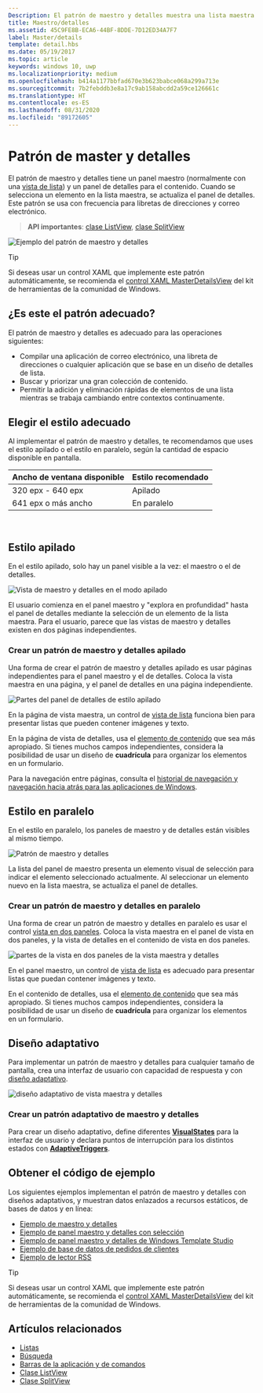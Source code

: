 ```yaml
---
Description: El patrón de maestro y detalles muestra una lista maestra y los detalles del elemento seleccionado actual. Este patrón se usa con frecuencia para listas de contactos o libretas de direcciones y correo electrónico.
title: Maestro/detalles
ms.assetid: 45C9FE8B-ECA6-44BF-8DDE-7D12ED34A7F7
label: Master/details
template: detail.hbs
ms.date: 05/19/2017
ms.topic: article
keywords: windows 10, uwp
ms.localizationpriority: medium
ms.openlocfilehash: b414a1177bbfad670e3b623babce068a299a713e
ms.sourcegitcommit: 7b2febddb3e8a17c9ab158abcdd2a59ce126661c
ms.translationtype: HT
ms.contentlocale: es-ES
ms.lasthandoff: 08/31/2020
ms.locfileid: "89172605"
---
```

# <a name="masterdetails-pattern"></a>Patrón de master y detalles

 

El patrón de maestro y detalles tiene un panel maestro (normalmente con una [vista de lista](lists.md)) y un panel de detalles para el contenido. Cuando se selecciona un elemento en la lista maestra, se actualiza el panel de detalles. Este patrón se usa con frecuencia para libretas de direcciones y correo electrónico.

> **API importantes**: [clase ListView](/uwp/api/Windows.UI.Xaml.Controls.ListView), [clase SplitView](/uwp/api/windows.ui.xaml.controls.splitview)

![Ejemplo del patrón de maestro y detalles](images/HIGSecOne_MasterDetail.png)

> [!TIP]
> Si deseas usar un control XAML que implemente este patrón automáticamente, se recomienda el [control XAML MasterDetailsView](/windows/communitytoolkit/controls/masterdetailsview) del kit de herramientas de la comunidad de Windows.

## <a name="is-this-the-right-pattern"></a>¿Es este el patrón adecuado?

El patrón de maestro y detalles es adecuado para las operaciones siguientes:

-   Compilar una aplicación de correo electrónico, una libreta de direcciones o cualquier aplicación que se base en un diseño de detalles de lista.
-   Buscar y priorizar una gran colección de contenido.
-   Permitir la adición y eliminación rápidas de elementos de una lista mientras se trabaja cambiando entre contextos continuamente.

## <a name="choose-the-right-style"></a>Elegir el estilo adecuado

Al implementar el patrón de maestro y detalles, te recomendamos que uses el estilo apilado o el estilo en paralelo, según la cantidad de espacio disponible en pantalla.

| Ancho de ventana disponible | Estilo recomendado |
|------------------------|-------------------|
| 320 epx - 640 epx        | Apilado           |
| 641 epx o más ancho       | En paralelo      |

 
## <a name="stacked-style"></a>Estilo apilado

En el estilo apilado, solo hay un panel visible a la vez: el maestro o el de detalles.

![Vista de maestro y detalles en el modo apilado](images/patterns-md-stacked.png)

El usuario comienza en el panel maestro y "explora en profundidad" hasta el panel de detalles mediante la selección de un elemento de la lista maestra. Para el usuario, parece que las vistas de maestro y detalles existen en dos páginas independientes.

### <a name="create-a-stacked-masterdetails-pattern"></a>Crear un patrón de maestro y detalles apilado

Una forma de crear el patrón de maestro y detalles apilado es usar páginas independientes para el panel maestro y el de detalles. Coloca la vista maestra en una página, y el panel de detalles en una página independiente.

![Partes del panel de detalles de estilo apilado](images/patterns-md-stacked-parts.png)

En la página de vista maestra, un control de [vista de lista](lists.md) funciona bien para presentar listas que pueden contener imágenes y texto. 

En la página de vista de detalles, usa el [elemento de contenido](../layout/layout-panels.md) que sea más apropiado. Si tienes muchos campos independientes, considera la posibilidad de usar un diseño de **cuadrícula** para organizar los elementos en un formulario.

Para la navegación entre páginas, consulta el [historial de navegación y navegación hacia atrás para las aplicaciones de Windows](../basics/navigation-history-and-backwards-navigation.md).

## <a name="side-by-side-style"></a>Estilo en paralelo

En el estilo en paralelo, los paneles de maestro y de detalles están visibles al mismo tiempo.

![Patrón de maestro y detalles](images/patterns-masterdetail-400x227.png)

La lista del panel de maestro presenta un elemento visual de selección para indicar el elemento seleccionado actualmente. Al seleccionar un elemento nuevo en la lista maestra, se actualiza el panel de detalles.

### <a name="create-a-side-by-side-masterdetails-pattern"></a>Crear un patrón de maestro y detalles en paralelo

Una forma de crear un patrón de maestro y detalles en paralelo es usar el control [vista en dos paneles](split-view.md). Coloca la vista maestra en el panel de vista en dos paneles, y la vista de detalles en el contenido de vista en dos paneles.

![partes de la vista en dos paneles de la vista maestra y detalles](images/patterns_md_splitview_parts.png)

En el panel maestro, un control de [vista de lista](lists.md) es adecuado para presentar listas que puedan contener imágenes y texto.

En el contenido de detalles, usa el [elemento de contenido](../layout/layout-panels.md) que sea más apropiado. Si tienes muchos campos independientes, considera la posibilidad de usar un diseño de **cuadrícula** para organizar los elementos en un formulario.

## <a name="adaptive-layout"></a>Diseño adaptativo

Para implementar un patrón de maestro y detalles para cualquier tamaño de pantalla, crea una interfaz de usuario con capacidad de respuesta y con [diseño adaptativo](../layout/layouts-with-xaml.md).

![diseño adaptativo de vista maestra y detalles](images/patterns_masterdetail.png)

### <a name="create-an-adaptive-masterdetails-pattern"></a>Crear un patrón adaptativo de maestro y detalles
Para crear un diseño adaptativo, define diferentes [**VisualStates**](/uwp/api/windows.ui.xaml.visualstate) para la interfaz de usuario y declara puntos de interrupción para los distintos estados con [**AdaptiveTriggers**](/uwp/api/Windows.UI.Xaml.AdaptiveTrigger).

## <a name="get-the-sample-code"></a>Obtener el código de ejemplo

Los siguientes ejemplos implementan el patrón de maestro y detalles con diseños adaptativos, y muestran datos enlazados a recursos estáticos, de bases de datos y en línea: 
- [Ejemplo de maestro y detalles](https://github.com/Microsoft/Windows-universal-samples/tree/master/Samples/XamlMasterDetail) 
- [Ejemplo de panel maestro y detalles con selección](https://github.com/Microsoft/Windows-universal-samples/tree/master/Samples/XamlListView)
- [Ejemplo de panel maestro y detalles de Windows Template Studio](https://github.com/Microsoft/WindowsTemplateStudio/tree/master/templates/Uwp/Pages/MasterDetail)
- [Ejemplo de base de datos de pedidos de clientes](https://github.com/Microsoft/Windows-appsample-customers-orders-database)
- [Ejemplo de lector RSS](https://github.com/Microsoft/Windows-appsample-rssreader)

> [!TIP]
> Si deseas usar un control XAML que implemente este patrón automáticamente, se recomienda el [control XAML MasterDetailsView](/windows/communitytoolkit/controls/masterdetailsview) del kit de herramientas de la comunidad de Windows.

## <a name="related-articles"></a>Artículos relacionados

- [Listas](lists.md)
- [Búsqueda](search.md)
- [Barras de la aplicación y de comandos](app-bars.md)
- [Clase ListView](/uwp/api/Windows.UI.Xaml.Controls.ListView)
- [Clase SplitView](/uwp/api/windows.ui.xaml.controls.splitview)